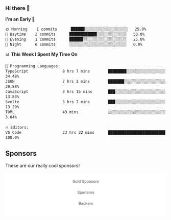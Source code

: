 ### Hi there 👋

<!--
**alexanderniebuhr/alexanderniebuhr** is a ✨ _special_ ✨ repository because its `README.md` (this file) appears on your GitHub profile.

Here are some ideas to get you started:

- 🔭 I’m currently working on ...
- 🌱 I’m currently learning ...
- 👯 I’m looking to collaborate on ...
- 🤔 I’m looking for help with ...
- 💬 Ask me about ...
- 📫 How to reach me: ...
- 😄 Pronouns: ...
- ⚡ Fun fact: ...
-->

<!--START_SECTION:waka-->
**I'm an Early 🐤** 

```text
🌞 Morning    1 commits      ██████░░░░░░░░░░░░░░░░░░░   25.0% 
🌆 Daytime    2 commits      ████████████░░░░░░░░░░░░░   50.0% 
🌃 Evening    1 commits      ██████░░░░░░░░░░░░░░░░░░░   25.0% 
🌙 Night      0 commits      ░░░░░░░░░░░░░░░░░░░░░░░░░   0.0%

```


📊 **This Week I Spent My Time On** 

```text
💬 Programming Languages: 
TypeScript               8 hrs 7 mins        ████████░░░░░░░░░░░░░░░░░   34.48% 
JSON                     7 hrs 2 mins        ███████░░░░░░░░░░░░░░░░░░   29.88% 
JavaScript               3 hrs 15 mins       ███░░░░░░░░░░░░░░░░░░░░░░   13.83% 
Svelte                   3 hrs 7 mins        ███░░░░░░░░░░░░░░░░░░░░░░   13.29% 
TOML                     43 mins             ░░░░░░░░░░░░░░░░░░░░░░░░░   3.04%

🔥 Editors: 
VS Code                  23 hrs 32 mins      █████████████████████████   100.0%

```


<!--END_SECTION:waka-->

## Sponsors

These are our really cool sponsors!

<!-- sponsors -->

<!-- sponsors -->

<p align="center">
  <a href="https://github.com/sponsors/alexanderniebuhr">
    <img src='./sponsors.svg'/>
  </a>
</p>

